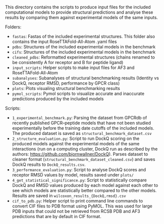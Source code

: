 This directory contains the scripts to produce input files for the included computational models to provide structural predictions and analyse these results by comparing them against experimental models of the same inputs. 

Folders: 
- `fastas`: Fastas of the included experimental structures. This folder also contains the input RoseTTAFold-All-Atom .yaml files
- `pdbs`: Structures of the included experimental models in the benchmark
- `cifs`: Structures of the included experimental models in the benchmark
- `cleaned_pdbs`: Reformatted experimental structures (chains renamed to be consistently A for receptor and B for peptide ligand)
- `input_scripts`: Helper scripts to make input files for AF3 and RoseTTAFold-All-Atom
- `subanalyses`: Subanalyses of structural benchmarking results (Identity vs DockQ, receptor RMSD, performance by GPCR class)
- `plots`: Plots visualing structural benchmarking results
- `pymol_scripts`: Pymol scripts to visualize accurate and inaccurate predictions produced by the included models

Scripts:
- `1_experimental_benchmark.py`: Parsing the dataset from GPCRdb of recently published GPCR–peptide models that have not been studied experimentally before the training date cutoffs of the included models. The produced dataset is saved as `structural_benchmark_dataset.csv`
- `2_structure_evaluation.py`: Script to run DockQ scoring on the produced models against the experimental models of the same interactions (run on a computing cluster, DockQ run as described by the authors: https://github.com/bjornwallner/DockQ). Parses dataset to cleaner format (`structural_benchmark_dataset_cleaned.csv`) and saves DockQ results to `DockQ_results.csv`. 
- `3_performance_evaluation.py`: Script to analyse DockQ scores and receptor RMSD values by model, results saved under `plots/`
- `4_get_statistical_significance.py`: Script to statistically compare DockQ and RMSD values produced by each model against each other to see which models are statistically better compared to the other models. Results are saved in `wilcoxon_results_{DockQ,rmsd}.csv`
- `cif_to_pdb.py`: Helper script to print command line commands to convert CIF files to PDB format using PyMOL. This was used for large PDB inputs that could not be retrieved from RCSB PDB and AF3 predictions that are by default in CIF format. 